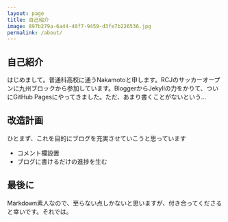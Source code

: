 ```yaml
---
layout: page
title: 自己紹介
image: 897b279a-6a44-40f7-9459-d3fe7b226536.jpg
permalink: /about/
---
```


## 自己紹介
はじめまして。普通科高校に通うNakamotoと申します。RCJのサッカーオープンに九州ブロックから参加しています。BloggerからJekyllの力をかりて、ついにGitHub Pagesにやってきました。ただ、あまり書くことがないという...

## 改造計画
ひとまず、これを目的にブログを充実させていこうと思っています

- コメント欄設置
- ブログに書けるだけの進捗を生む

## 最後に
Markdown素人なので、至らない点しかないと思いますが、付き合ってくださると幸いです。それでは。
